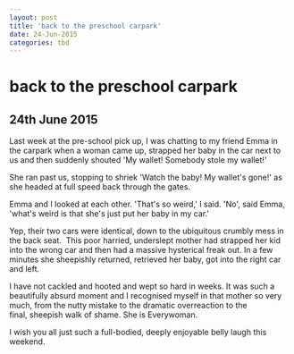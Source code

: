 ```yaml
---
layout: post
title: 'back to the preschool carpark'
date: 24-Jun-2015
categories: tbd
---
```


# back to the preschool carpark

## 24th June 2015

Last week at the pre-school pick up,   I was chatting to my friend Emma in the carpark when a woman came up,   strapped her baby in the car next to us and then suddenly shouted 'My wallet! Somebody stole my wallet!'

She ran past us, stopping to shriek 'Watch the baby! My wallet's gone!' as she headed at full speed back through the gates.

Emma and I looked at each other. 'That's so weird,' I said. 'No', said Emma, 'what's weird is that she's just put her baby in my car.'

Yep, their two cars were identical, down to the ubiquitous crumbly mess in the back seat.  This poor harried, underslept mother had strapped her kid into the wrong car and then had a massive hysterical freak out. In a few minutes she sheepishly returned, retrieved her baby, got into the right car and left.

I have not cackled and hooted and wept so hard in weeks. It was such a beautifully absurd moment and I recognised myself in that mother so very much, from the nutty mistake to the dramatic overreaction to the final, sheepish walk of shame. She is Everywoman.

I wish you all just such a full-bodied, deeply enjoyable belly laugh this weekend.
